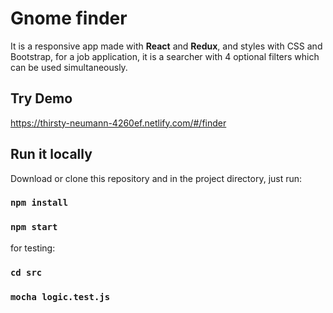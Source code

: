 # Gnome finder

It is a responsive app made with **React** and **Redux**, and styles with CSS and Bootstrap, for a job application, it is a searcher with 4 optional filters which can be used simultaneously.

## Try Demo
 https://thirsty-neumann-4260ef.netlify.com/#/finder


## Run it locally
Download or clone this repository and in the project directory, just run:
### `npm install`
### `npm start`

for testing:
### `cd src`  
### `mocha logic.test.js`
